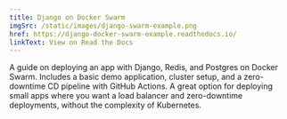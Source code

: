 ```yaml
---
title: Django on Docker Swarm
imgSrc: /static/images/django-swarm-example.png
href: https://django-docker-swarm-example.readthedocs.io/
linkText: View on Read the Docs
---
```


A guide on deploying an app with Django, Redis, and Postgres on Docker Swarm. Includes a basic demo application, cluster setup, and a zero-downtime CD pipeline with GitHub Actions. A great option for deploying small apps where you want a load balancer and zero-downtime deployments, without the complexity of Kubernetes.

